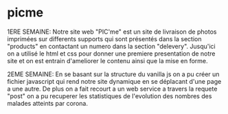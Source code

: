 # picme
1ERE SEMAINE:
       Notre site web "PIC'me" est un site de livraison de photos imprimées
 sur differents supports qui sont présentés dans la section "products" 
en contactant un numero dans la section "delevery".
Jusqu'ici on a utilisé le html et css pour donner une premiere presentation
 de notre site et on est entrain d'ameliorer le contenu ainsi que la mise 
en forme.

2EME SEMAINE:
        En se basant sur la structure du vanilla js on a pu créer un fichier 
javascript qui rend notre site dynamique en se déplacant d'une page a une autre.
De plus on a fait recourt a un web service a travers la requete "post" on a 
pu recuperer les statistiques de l'evolution des nombres des malades 
atteints par corona.
